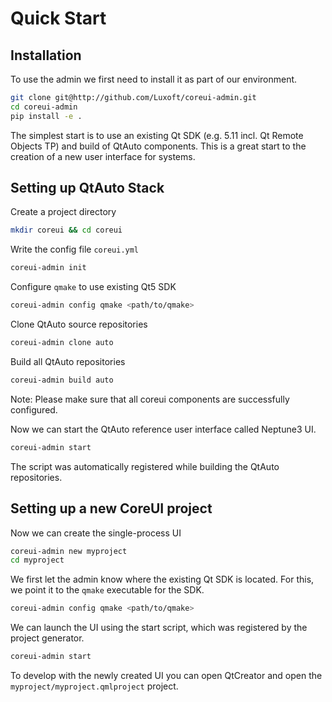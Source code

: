 # Quick Start

## Installation

To use the admin we first need to install it as part of our environment.

```sh
git clone git@http://github.com/Luxoft/coreui-admin.git
cd coreui-admin
pip install -e .
```

The simplest start is to use an existing Qt SDK (e.g. 5.11 incl. Qt Remote Objects TP) and build of QtAuto components. This is a great start to the creation of a new user interface for systems.

## Setting up QtAuto Stack

Create a project directory

```sh
mkdir coreui && cd coreui
```

Write the config file `coreui.yml`

```sh
coreui-admin init
```

Configure `qmake` to use existing Qt5 SDK

```sh
coreui-admin config qmake <path/to/qmake>
```

Clone QtAuto source repositories

```sh
coreui-admin clone auto
```

Build all QtAuto repositories

```sh
coreui-admin build auto
```

Note: Please make sure that all coreui components are successfully configured.

Now we can start the QtAuto reference user interface called Neptune3 UI.

```sh
coreui-admin start
```

The script was automatically registered while building the QtAuto repositories.


## Setting up a new CoreUI project

Now we can create the single-process UI

```sh
coreui-admin new myproject
cd myproject
```


We first let the admin know where the existing Qt SDK is located. For this, we point it to the `qmake` executable for the SDK.

```sh
coreui-admin config qmake <path/to/qmake>
```

We can launch the UI using the start script, which was registered by the project generator.

```sh
coreui-admin start
```

To develop with the newly created UI you can open QtCreator and open the `myproject/myproject.qmlproject` project.
